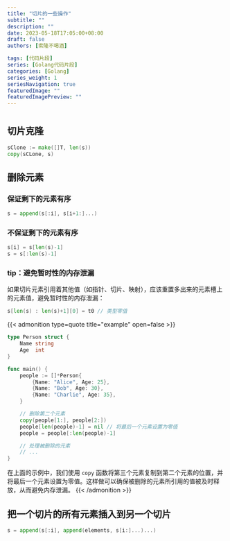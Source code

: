 ```yaml
---
title: "切片的一些操作"
subtitle: ""
description: ""
date: 2023-05-18T17:05:00+08:00
draft: false
authors: [索隆不喝酒]

tags: [代码片段]
series: [Golang代码片段]
categories: [Golang]
series_weight: 1
seriesNavigation: true
featuredImage: ""
featuredImagePreview: ""
---
```

<!--more-->
#

## 切片克隆

```go
sClone := make([]T, len(s))
copy(sCLone, s)
```

## 删除元素

### 保证剩下的元素有序
```go
s = append(s[:i], s[i+1:]...)
```

### 不保证剩下的元素有序
```go
s[i] = s[len(s)-1]
s = s[:len(s)-1]
```

### tip：避免暂时性的内存泄漏

如果切片元素引用着其他值（如指针、切片、映射），应该重置多出来的元素槽上的元素值，避免暂时性的内存泄漏：
```go
s[len(s) : len(s)+1][0] = t0 // 类型零值
```

{{< admonition type=quote title="example" open=false >}}
```go
type Person struct {
    Name string
    Age  int
}

func main() {
    people := []*Person{
        {Name: "Alice", Age: 25},
        {Name: "Bob", Age: 30},
        {Name: "Charlie", Age: 35},
    }

    // 删除第二个元素
    copy(people[1:], people[2:])
    people[len(people)-1] = nil // 将最后一个元素设置为零值
    people = people[:len(people)-1]

    // 处理被删除的元素
    // ...
}
```

在上面的示例中，我们使用 `copy` 函数将第三个元素复制到第二个元素的位置，并将最后一个元素设置为零值。这样做可以确保被删除的元素所引用的值被及时释放，从而避免内存泄漏。
{{< /admonition >}}

## 把一个切片的所有元素插入到另一个切片
```go
s = append(s[:i], append(elements, s[i:]...)...)
```